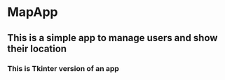# MapApp

## This is a simple app to manage users and show their location

### This is Tkinter version of an app